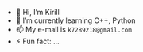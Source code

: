 - 👋 Hi, I’m Kirill
- 🌱 I’m currently learning C++, Python
- 📫 My e-mail is `k7289218@gmail.com`
- ⚡ Fun fact: ...

<!---
StrelkovK7/StrelkovK7 is a ✨ special ✨ repository because its `README.md` (this file) appears on your GitHub profile.
You can click the Preview link to take a look at your changes.
--->
